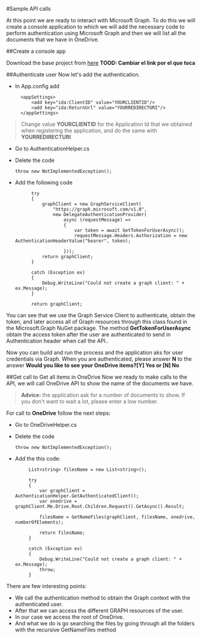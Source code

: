 #Sample API calls

At this point we are ready to interact with Microsoft Graph.
To do this we will create a console application to which we will add the necessary code to perform authentication using Microsoft Graph and then we will list all the documents that we have in OneDrive.

##Create a console app

Download the base project from [here](http://github.com) **TOOD: Cambiar el link por el que toca**

##Authenticate user
Now let's add the authentication.

- In App.config add

    	<appSettings>
    		<add key="ida:ClientID" value="YOURCLIENTID"/>
    		<add key="ida:ReturnUrl" value="YOURREDIRECTURI"/>
    	</appSettings>
    
	
>Change value **YOURCLIENTID** for the Application Id that we obtained when registering the application, and do the same with **YOURREDIRECTURI**


- Go to AuthenticationHelper.cs
- Delete the code

   	`throw new NotImplementedException();`

- Add the following code

			try
            {
                graphClient = new GraphServiceClient(
                    "https://graph.microsoft.com/v1.0",
                    new DelegateAuthenticationProvider(
                        async (requestMessage) =>
                        {
                            var token = await GetTokenForUserAsync();
                            requestMessage.Headers.Authorization = new AuthenticationHeaderValue("bearer", token);                            

                        }));
                return graphClient;
            }

            catch (Exception ex)
            {
                Debug.WriteLine("Could not create a graph client: " + ex.Message);
            }

            return graphClient;

You can see that we use the Graph Service Client to authenticate, obtain the token, and later access all of Graph resources through this class found in the Microsoft.Graph NuGet package.
The method **GetTokenForUserAsync** obtain the access token after the user are authenticated to send in Authentication header when call the API..

Now you can build and run the process and the application aks for user credentials via Graph.
When you are authenticated, please answer **N** to the answer **Would you like to see your OneDrive items?[Y] Yes or [N] No**


##Get call to Get all items in OneDrive
Now we ready to make calls to the API, we will call OneDrive API to show the name of the documents we have.


> **Advice:** the application ask for a number of documents to show. If you don't want to wait a lot, please enter a low number.

For call to **OneDrive** follow the next steps:

- Go to OneDriveHelper.cs
- Delete the code
	
	`throw new NotImplementedException();`
-  Add the this code:
 			
			List<string> filesName = new List<string>();

            try
            {
                var graphClient = AuthenticationHelper.GetAuthenticatedClient();
                var onedrive = graphClient.Me.Drive.Root.Children.Request().GetAsync().Result;

                filesName = GetNameFiles(graphClient, filesName, onedrive, numberOfElements);
               
                return filesName;
            }

            catch (Exception ex)
            {
                Debug.WriteLine("Could not create a graph client: " + ex.Message);
                throw;
            }

There are few interesting points:


- We call the authentication method to obtain the Graph context with the authenticated user.
- After that we can access the different GRAPH resources of the user.
- In our case we access the root of OneDrive.
- And what we do is go searching the files by going through all the folders with the recursive GetNameFiles method
